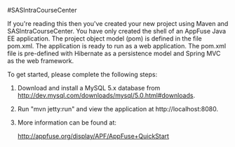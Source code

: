 #SASIntraCourseCenter

If you're reading this then you've created your new project using Maven and
SASIntraCourseCenter.  You have only created the shell of an AppFuse Java EE
application.  The project object model (pom) is defined in the file pom.xml.
The application is ready to run as a web application. The pom.xml file is
pre-defined with Hibernate as a persistence model and Spring MVC as the web
framework.

To get started, please complete the following steps:

1. Download and install a MySQL 5.x database from 
   http://dev.mysql.com/downloads/mysql/5.0.html#downloads.

2. Run "mvn jetty:run" and view the application at http://localhost:8080.

3. More information can be found at:

   http://appfuse.org/display/APF/AppFuse+QuickStart

